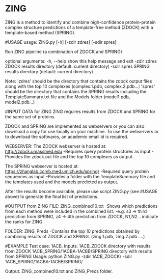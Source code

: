 # ZING
ZING is a method to identify and combine high-confidence protein-protein complex structure predictions of a template-free method (ZDOCK) with a template-based method (SPRING). 

#USAGE
usage: ZING.py [-h] [-zdir zdres] [-sdir spres]

Run ZING pipeline (a combination of ZDOCK and SPRING)

optional arguments:
  -h, --help   show this help message and exit
  -zdir zdres  ZDOCK results directory (default: current directory)
  -sdir spres  SPRING results directory (default: current directory)

Note: 
'zdres' should be the directory that contains the zdock output files along with the top 10 complexes (complex.1.pdb, complex.2.pdb...)
'spres' should be the directory that contains the SPRING results including the TemplateSummary.txt file and the Models folder (model1.pdb, model2.pdb...) 


#INPUT DATA for ZING
ZING requires results from ZDOCK and SPRING for the same set of proteins. 

ZDOCK and SPRING are implemented as webservers or you can also download a copy for use locally on your machine. 
To use the webservers or to download the softwares, an academic email id is required. 

WEBSERVER:
The ZDOCK webserver is hosted at:
http://zdock.umassmed.edu
-Requires query protein structures as input 
-Provides the zdock.out file and the top 10 complexes as output. 

The SPRING webserver is hosted at:
https://zhanglab.ccmb.med.umich.edu/spring/
-Required query protein sequences as input
-Provides a folder with the TemplateSummary file and the templates used and the models predicted as output. 

After the results become available, please use script ZING.py (see #USAGE above) to generate the final list of predictions. 


#OUTPUT from ZING
FILE: ZING_combined10.txt
-Shows which predictions from each method were included in the combined list. 
-e.g. s3 -> third prediction from SPRING, z4 -> 4th prediction from ZDOCK, N1,N2... indicate the ranks for ZING. 

FOLDER: ZING_Preds
-Contains the top 10 predictions obtained by combining results of ZDOCK and SPRING. (zing.1.pdb, zing.2.pdb ....) 

#EXAMPLE
Test case: 1ACB. 
Inputs: 1ACB_ZDOCK directory with results from ZDOCK
	1ACB_SPRING/1ACBA-1ACBB/SPRING  directory with results from SPRING
Usage:
python ZING.py -zdir 1ACB_ZDOCK/ -sdir 1ACB_SPRING/1ACBA-1ACBB/SPRING/

Output: ZING_combined10.txt and ZING_Preds folder. 

